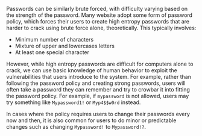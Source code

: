 Passwords can be similarly brute forced, with difficulty varying based on the strength of the password. Many website adopt some form of password policy, which forces their users to create high entropy passwords that are harder to crack using brute force alone, theoretically. This typically involves:
- Minimum number of characters
- Mixture of upper and lowercases letters
- At least one special character

However, while high entropy passwords are difficult for computers alone to crack, we can use basic knowledge of human behavior to exploit the vulnerabilities that users introduce to the system. For example, rather than following the password policy and creating strong passwords, users will often take a password they can remember and try to crowbar it into fitting the password policy. For example, if `mypassword` is not allowed, users may try something like `Mypassword1!` or `Myp4$$w0rd` instead.

In cases where the policy requires users to change their passwords every now and then, it is also common for users to do minor or predictable changes such as changing `Mypassword!` to `Mypassword!?`.